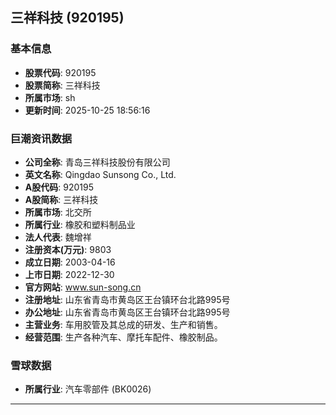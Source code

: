 ## 三祥科技 (920195)

### 基本信息

- **股票代码**: 920195
- **股票简称**: 三祥科技
- **所属市场**: sh
- **更新时间**: 2025-10-25 18:56:16

### 巨潮资讯数据

- **公司全称**: 青岛三祥科技股份有限公司
- **英文名称**: Qingdao Sunsong Co., Ltd.
- **A股代码**: 920195
- **A股简称**: 三祥科技
- **所属市场**: 北交所
- **所属行业**: 橡胶和塑料制品业
- **法人代表**: 魏增祥
- **注册资本(万元)**: 9803
- **成立日期**: 2003-04-16
- **上市日期**: 2022-12-30
- **官方网站**: www.sun-song.cn
- **注册地址**: 山东省青岛市黄岛区王台镇环台北路995号
- **办公地址**: 山东省青岛市黄岛区王台镇环台北路995号
- **主营业务**: 车用胶管及其总成的研发、生产和销售。
- **经营范围**: 生产各种汽车、摩托车配件、橡胶制品。

### 雪球数据

- **所属行业**: 汽车零部件 (BK0026)

---